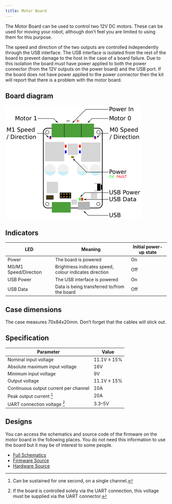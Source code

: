 ```yaml
---
title: Motor Board
---
```


The Motor Board can be used to control two 12V DC motors. These can be used for moving your robot, although don’t feel you are limited to using them for this purpose.

The speed and direction of the two outputs are controlled independently through the USB interface. The USB interface is isolated from the rest of the board to prevent damage to the host in the case of a board failure. Due to this isolation the board must have power applied to both the power connector (from the 12V outputs on the power board) and the USB port. If the board does not have power applied to the power connector then the kit will report that there is a problem with the motor board.

## Board diagram

![Board Diagram](../assets/img/kit/mcv4b_board_diagram.png)

## Indicators
| LED                   | Meaning                                                | Initial power-up state |
|-----------------------|--------------------------------------------------------|------------------------|
| Power                 | The board is powered                                   | On                     |
| M0/M1 Speed/Direction | Brightness indicates speed, colour indicates direction | Off                    |
| USB Power             | The USB interface is powered                           | On                     |
| USB Data              | Data is being transferred to/from the board            | Off                    |

## Case dimensions
The case measures 70x84x20mm. Don’t forget that the cables will stick out.

## Specification
| Parameter                             | Value       |
|---------------------------------------|-------------|
| Nominal input voltage                 | 11.1V ± 15% |
| Absolute maximum input voltage        | 16V         |
| Minimum input voltage                 | 9V          |
| Output voltage                        | 11.1V ± 15% |
| Continuous output current per channel | 10A         |
| Peak output current [^1]              | 20A         |
| UART connection voltage [^2]          | 3.3–5V      |

## Designs
You can access the schematics and source code of the firmware on the motor board in the following places. You do not need this information to use the board but it may be of interest to some people.

- [Full Schematics](../assets/docs/motor-schematic.pdf)
- [Firmware Source](https://github.com/srobo/motor-v4-fw)
- [Hardware Source](https://github.com/sourcebots/motor-v4-hw)

[^1]: Can be sustained for one second, on a single channel.
[^2]: If the board is controlled solely via the UART connection, this voltage must be supplied via the UART connector.
